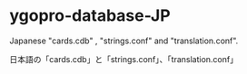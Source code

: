 # ygopro-database-JP
Japanese "cards.cdb" , "strings.conf" and "translation.conf".

日本語の「cards.cdb」と「strings.conf」、「translation.conf」
